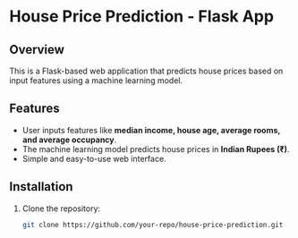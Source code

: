 # House Price Prediction - Flask App

## Overview
This is a Flask-based web application that predicts house prices based on input features using a machine learning model.

## Features
- User inputs features like **median income, house age, average rooms, and average occupancy**.
- The machine learning model predicts house prices in **Indian Rupees (₹)**.
- Simple and easy-to-use web interface.

## Installation

1. Clone the repository:
   ```bash
   git clone https://github.com/your-repo/house-price-prediction.git
